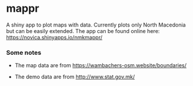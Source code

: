 # mappr
A shiny app to plot maps with data. Currently plots only North Macedonia but can be easily extended.
The app can be found online here: https://novica.shinyapps.io/nmkmappr/

### Some notes
- The map data are from https://wambachers-osm.website/boundaries/ 

- The demo data are from http://www.stat.gov.mk/
